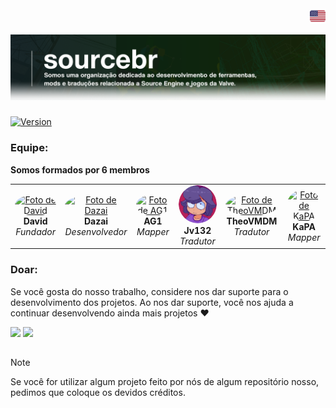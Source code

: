 <!DOCTYPE html>
<div align="right">
    <a href="https://github.com/source-br/.github/blob/main/readmes/English.md" target="_blank">
        <img src="https://github.com/source-br/.github/blob/main/imagens/flag_eua.png" height="25" width="25">
    </a>
</div>

![banner](https://github.com/Source-BR/.github/blob/main/imagens/banner.png)

###
[![Version](https://img.shields.io/badge/Diretrizes-V.1-43ff43.svg)](s://github.com/source-br/.github/blob/main/Guidelines/DIRETRIZES.md)

### Equipe:

**Somos formados por 6 membros**
<div align="center">
  <table>
    <tr align="center">
      <td>
        <a href="https://github.com/davidmacalister" target="_blank">
          <img src="https://github.com/davidmacalister.png" width="120px" style="border-radius: 50%;" alt="Foto de David"/>
        </a>
        <br>
        <b>David</b>
        <br>
        <i>Fundador</i>
      </td>
      <td>
        <a href="https://github.com/oficial-dazai" target="_blank">
          <img src="https://github.com/oficial-dazai.png" width="120px" style="border-radius: 50%;" alt="Foto de Dazai"/>
        </a>
        <br>
        <b>Dazai</b>
        <br>
        <i>Desenvolvedor</i>
      </td>
      <td>
        <a href="https://github.com/TheAG1" target="_blank">
          <img src="https://github.com/TheAG1.png" width="120px" style="border-radius: 50%;" alt="Foto de AG1"/>
        </a>
        <br>
        <b>AG1</b>
        <br>
        <i>Mapper</i>
      </td>
      <td>
        <a href="https://github.com/Jv132" target="_blank">
          <img src="https://github.com/source-br/.github/blob/main/imagens/jv.png" width="120px" style="border-radius: 50%;" alt="Foto de Jv132"/>
        </a>
        <br>
        <b>Jv132</b>
        <br>
        <i>Tradutor</i>
      </td>
      <td>
        <a href="https://github.com/TheoVMDM2" target="_blank">
          <img src="https://github.com/TheoVMDM2.png" width="120px" style="border-radius: 50%;" alt="Foto de TheoVMDM"/>
        </a>
        <br>
        <b>TheoVMDM</b>
        <br>
        <i>Tradutor</i>
      </td>
      <td>
        <a href="https://github.com/KaPAcomnome" target="_blank">
          <img src="https://github.com/KaPAcomnome.png" width="120px" style="border-radius: 50%;" alt="Foto de KaPA"/>
        </a>
        <br>
        <b>KaPA</b>
        <br>
        <i>Mapper</i>
      </td>
    </tr>
  </table>
</div>

### Doar:

Se você gosta do nosso trabalho, considere nos dar suporte para o desenvolvimento dos projetos. Ao nos dar suporte, você nos ajuda a continuar desenvolvendo ainda mais projetos ❤️

<a href="https://nubank.com.br/cobrar/1na00u/67594881-0eb2-45fc-b73c-7d065d9ba400" target="_blank"><img src="https://img.shields.io/badge/-nubank-0D1117?style=for-the-badge&logo=nubank&logoColor=820AD1&labelColor=0D1117" target="_blank"></a>
<a href="https://www.paypal.com/donate/?business=AUZRQZ6DZZAPQ&no_recurring=0&currency_code=USD" target="_blank"><img src="https://img.shields.io/badge/-paypal-0D1117?style=for-the-badge&logo=paypal&logoColor=003087&labelColor=0D1117" target="_blank"></a>

##

> [!NOTE]
> Se você for utilizar algum projeto feito por nós de algum repositório nosso, pedimos que coloque os devidos créditos.
